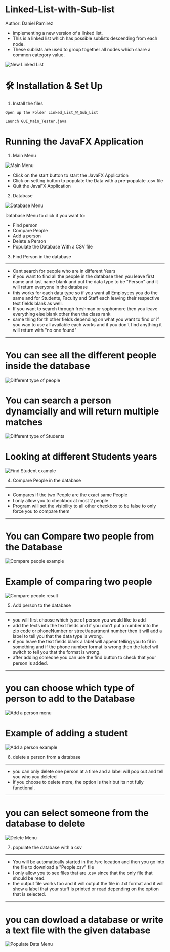 # Linked-List-with-Sub-list
Author: Daniel Ramirez

- implementing a new version of a linked list.  
- This is a linked list which has possible sublists descending from each node. 
- These sublists are used to group together all nodes which share a common category value.  
<img src="https://github.com/Dramir99/Linked-List-with-Sub-list/blob/main/Linked_List_Example/List_W_SubList.JPG" alt="New Linked List"/>

# 🛠 Installation & Set Up
1. Install the files
```
Open up the Folder Linked_List_W_Sub_List
```
```
Launch GUI_Main_Tester.java
```


# Running the JavaFX Application
1. Main Menu
<img src="https://github.com/Dramir99/Linked-List-with-Sub-list/blob/main/Linked_List_Example/Main_Menu_Example.jpg" alt="Main Menu"/>

- Click on the start button to start the JavaFX Application
- Click on setting button to populate the Data with a pre-populate .csv file
- Quit the JavaFX Application

2. Database
<img src="https://github.com/Dramir99/University-Database/blob/main/University_Database_Example_Images/Database_Menu.JPG" alt="Database Menu" />

Database Menu to click if you want to:

- Find person
- Compare People
- Add a person
- Delete a Person 
- Populate the Database With a CSV file

3. Find Person in the database
---
- Cant search for people who are in different Years
- if you want to find all the people in the database then you leave first name and last name blank and put the data type to be "Person" and it will return everyone in the database
- this works for each data type so if you want all Employees you do the same and for Students, Faculty and Staff each leaving their respective text fields blank as well.
- If you want to search through freshman or sophomore then you leave everything else blank other then the class rank
- same thing for th other fields depending on what you want to find or if you wan to use all available each works and if you don't find anything it will return with "no one found"
---

# You can see all the different people inside the database
<img src="https://github.com/Dramir99/University-Database/blob/main/University_Database_Example_Images/Find_Person_Type.JPG" alt="Different type of people" />

# You can search a person dynamcially and will return multiple matches
<img src="https://github.com/Dramir99/University-Database/blob/main/University_Database_Example_Images/Student_Example.jpg" alt="Different type of Students" />

# Looking at different Students years
<img src="https://github.com/Dramir99/University-Database/blob/main/University_Database_Example_Images/Find_Person_Student_Example.JPG" alt="Find Student example" />

4. Compare People in the database
---
- Compares if the two People are the exact same People
- I only allow you to checkbox at most 2 people 
- Program will set the visibility to all other checkbox to be false to only force you to compare them
---

# You can Compare two people from the Database
<img src="https://github.com/Dramir99/University-Database/blob/main/University_Database_Example_Images/Compare_Person_Menu.jpg" alt="Compare people example" />

# Example of comparing two people
<img src="https://github.com/Dramir99/University-Database/blob/main/University_Database_Example_Images/Compare_Person_result.jpg" alt="Compare people result" />

5. Add person to the database
---
- you will first choose which type of person you would like to add
- add the texts into the text fields and if you don't put a number into the zip code or phoneNumber or street/apartment number then it will add a label to tell you that the data type is wrong.
- if you leave the text fields blank a label will appear telling you to fil in something and if the phone number format is wrong then the label wil switch to tell you that the format is wrong.
- after adding someone you can use the find button to check that your person is added.
---

# you can choose which type of person to add to the Database
<img src="https://github.com/Dramir99/University-Database/blob/main/University_Database_Example_Images/add_person_menu.jpg" alt="Add a person menu" />

# Example of adding a student
<img src="https://github.com/Dramir99/University-Database/blob/main/University_Database_Example_Images/add_student_example.jpg" alt="Add a person example" />

6. delete a person from a database
---
- you can only delete one person at a time and a label will pop out and tell you who you deleted
- if you choose to delete more, the option is their but its not fully functional.
---

# you can select someone from the database to delete
<img src="https://github.com/Dramir99/University-Database/blob/main/University_Database_Example_Images/Delete_Menu.jpg" alt="Delete Menu" />

7. populate the database with a csv

---
- You will be automatically started in the /src location and then you go into the file to download a "People.csv" file
- I only allow you to see files that are .csv since that the only file that should be read.
- the output file works too and it will output the file in .txt format and it will show a label that your stuff is printed or read depending on the option that is selected.
---

# you can dowload a database or write a text file with the given database
<img src="https://github.com/Dramir99/University-Database/blob/main/University_Database_Example_Images/Populate_database_menu.jpg" alt="Populate Data Menu" />

